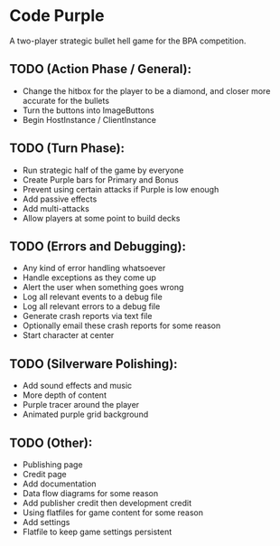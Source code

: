 # Code Purple
A two-player strategic bullet hell game for the BPA competition.

## TODO (Action Phase / General):
 * Change the hitbox for the player to be a diamond, and closer more accurate for the bullets
 * Turn the buttons into ImageButtons
 * Begin HostInstance / ClientInstance

## TODO (Turn Phase):
 * Run strategic half of the game by everyone
 * Create Purple bars for Primary and Bonus
 * Prevent using certain attacks if Purple is low enough
 * Add passive effects
 * Add multi-attacks
 * Allow players at some point to build decks

## TODO (Errors and Debugging):
 * Any kind of error handling whatsoever
 * Handle exceptions as they come up
 * Alert the user when something goes wrong
 * Log all relevant events to a debug file
 * Log all relevant errors to a debug file
 * Generate crash reports via text file
 * Optionally email these crash reports for some reason
 * Start character at center
 
## TODO (Silverware Polishing):
 * Add sound effects and music
 * More depth of content
 * Purple tracer around the player
 * Animated purple grid background
 
## TODO (Other): 
 * Publishing page
 * Credit page
 * Add documentation
 * Data flow diagrams for some reason
 * Add publisher credit then development credit
 * Using flatfiles for game content for some reason
 * Add settings
 * Flatfile to keep game settings persistent